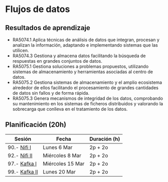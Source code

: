 # Flujos de datos

## Resultados de aprendizaje

* RA5074.1 Aplica técnicas de análisis de datos que integran, procesan y analizan la información, adaptando e implementando sistemas que las utilicen.  
* RA5074.3 Gestiona y almacena datos facilitando la búsqueda de respuestas en grandes conjuntos de datos.  
* RA5075.1 Gestiona soluciones a problemas propuestos, utilizando sistemas de almacenamiento y herramientas asociadas al centro de datos.  
* RA5075.2 Gestiona sistemas de almacenamiento y el amplio ecosistema alrededor de ellos facilitando el procesamiento de grandes cantidades de datos sin fallos y de forma rápida.  
* RA5075.3 Genera mecanismos de integridad de los datos, comprobando su mantenimiento en los sistemas de ficheros distribuidos y valorando la sobrecarga que conlleva en el tratamiento de los datos.

## Planificación (20h)

| Sesión                    | Fecha             | Duración (h) |
| ---------                 | -----             | --------- |
| 90.- [Nifi I](04nifi1.md)               | Lunes 6 Mar  | 2p + 2o   |
| 92.- [Nifi II](05nifi2.md)              | Miércoles 8 Mar      | 2p + 2o   |
| 97.- [Kafka I](02kafka.md)                | Miércoles 15 Mar       | 2p + 2o   |
| 99.- [Kafka II](03kafka.md)                           | Lunes 20 Mar   | 2p + 2o   |
<!--
| 69.- [Airflow](01airflow.md)              | Lunes 30 Ene      | 2p + 2o   |
-->